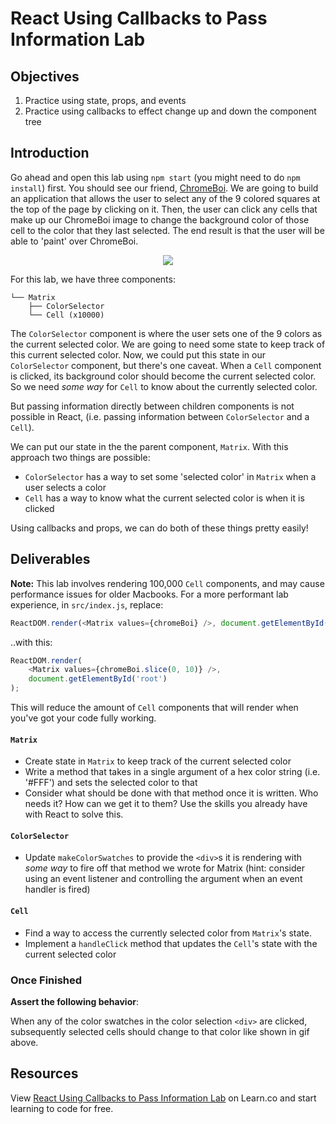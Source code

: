 # React Using Callbacks to Pass Information Lab

## Objectives

1.  Practice using state, props, and events
2.  Practice using callbacks to effect change up and down the component tree

## Introduction

Go ahead and open this lab using `npm start` (you might need to do `npm install`) first. You should see our friend, [ChromeBoi][legend]. We are going to build an application that allows the user to select any of the 9 colored squares at the top of the page by clicking on it.
Then, the user can click any cells that make up our ChromeBoi image to change the background color of those cell to the color that they last selected. The end result is that the user will be able to 'paint' over ChromeBoi.

<p align="center">
  <img src="https://curriculum-content.s3.amazonaws.com/react/completed-example.gif" />
</p>


For this lab, we have three components:

```
└── Matrix
    ├── ColorSelector
    └── Cell (x10000)
```

The `ColorSelector` component is where the user sets one of the 9 colors as the current selected color. We are going to need some state to keep track of this current selected color. Now, we could put this state in our `ColorSelector` component, but there's one caveat. When a `Cell` component is clicked, its background color should become the current selected color. So we need _some way_ for `Cell` to know about the currently selected color.

But passing information directly between children components is not possible in React, (i.e.
passing information between `ColorSelector` and a `Cell`).

We can put our state in the the parent component, `Matrix`. With this approach two things are possible:
 - `ColorSelector` has a way to set some 'selected color' in `Matrix` when a user selects a color
 - `Cell` has a way to know what the current selected color is when it is clicked

 Using callbacks and props, we can do both of these things pretty easily!

## Deliverables

**Note:** This lab involves rendering 100,000 `Cell` components, and may cause performance issues for older Macbooks. For a more performant lab experience, in `src/index.js`, replace:

```js
ReactDOM.render(<Matrix values={chromeBoi} />, document.getElementById('root'));
```

..with this:

```js
ReactDOM.render(
	<Matrix values={chromeBoi.slice(0, 10)} />,
	document.getElementById('root')
);
```

This will reduce the amount of `Cell` components that will render when you've
got your code fully working.

#### `Matrix`

- Create state in `Matrix` to keep track of the current selected color
- Write a method that takes in a single argument of a hex color string (i.e.
  '#FFF') and sets the selected color to that
- Consider what should be done with that method once it is written. Who needs it?
  How can we get it to them? Use the skills you already have with React to solve
  this.

#### `ColorSelector`

- Update `makeColorSwatches` to provide the `<div>`s it is rendering with _some
  way_ to fire off that method we wrote for Matrix (hint: consider using an event
  listener and controlling the argument when an event handler is fired)

#### `Cell`

- Find a way to access the currently selected color from `Matrix`'s state.
- Implement a `handleClick` method that updates the `Cell`'s state with the
  current selected color

### Once Finished

**Assert the following behavior**:

When any of the color swatches in the color selection `<div>` are
clicked, subsequently selected cells should change to that color like shown in gif above.


## Resources

<p class='util--hide'>View <a href='https://learn.co/lessons/react-using-callbacks-to-pass-information-lab'>React Using Callbacks to Pass Information Lab</a> on Learn.co and start learning to code for free.</p>

[legend]: https://en.everybodywiki.com/Chrome_Boi
